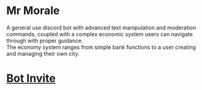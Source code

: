 # Mr Morale
A general use discord bot with advanced text manipulation and moderation commands, coupled with a complex economic system users can navigate through with proper guidance.<br>
The economy system ranges from simple bank functions to a user creating and managing their own city.   

# [Bot Invite](https://discord.com/api/oauth2/authorize?client_id=1094150002173030421&permissions=8&scope=bot)
